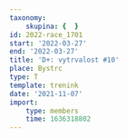 ```yaml
---
taxonomy:
    skupina: {  }
id: 2022-race_1701
start: '2022-03-27'
end: '2022-03-27'
title: 'D+: vytrvalost #10'
place: Bystrc
type: T
template: trenink
date: '2021-11-07'
import:
    type: members
    time: 1636318802
---
```



